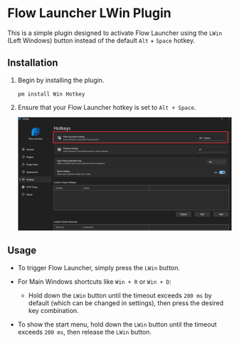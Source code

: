 # Flow Launcher LWin Plugin

This is a simple plugin designed to activate Flow Launcher using the `LWin` (Left Windows) button instead of the default `Alt` + `Space` hotkey.

## Installation

1. Begin by installing the plugin.

   ```
   pm install Win Hotkey
   ```
2. Ensure that your Flow Launcher hotkey is set to `Alt + Space`.

   ![Flow Launcher Settings](Flowlaunchersettings.png)

## Usage

- To trigger Flow Launcher, simply press the `LWin` button.
- For Main Windows shortcuts like `Win + R` or `Win + D`:

  - Hold down the `LWin` button until the timeout exceeds `200 ms` by default (which can be changed in settings), then press the desired key combination.

- To show the start menu, hold down the `LWin` button until the timeout exceeds `200 ms`, then release the `LWin` button.
